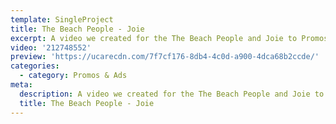 ```yaml
---
template: SingleProject
title: The Beach People - Joie
excerpt: A video we created for the The Beach People and Joie to Promos & Adste Joie’s new A La Plage summer capsule collection. Beautiful detailed shots, up close and personal look at the stunning capsule collection.
video: '212748552'
preview: 'https://ucarecdn.com/7f7cf176-8db4-4c0d-a900-4dca68b2ccde/'
categories:
  - category: Promos & Ads
meta:
  description: A video we created for the The Beach People and Joie to Promos & Adste Joie’s new A La Plage summer capsule collection. Beautiful detailed shots, up close and personal look at the stunning capsule collection.
  title: The Beach People - Joie
---
```

